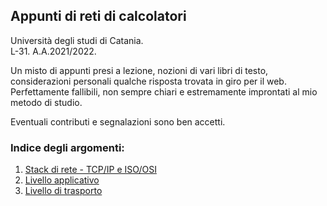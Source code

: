 ## Appunti di reti di calcolatori
Università degli studi di Catania.\
L-31. A.A.2021/2022.

Un misto di appunti presi a lezione, nozioni di vari libri di testo, considerazioni personali qualche risposta trovata in giro per il web.\
Perfettamente fallibili, non sempre chiari e estremamente improntati al mio metodo di studio.

Eventuali contributi e segnalazioni sono ben accetti.

### Indice degli argomenti:

1. [Stack di rete - TCP/IP e ISO/OSI](stacks.md)
2. [Livello applicativo](applicativo.md)
3. [Livello di trasporto](trasporto.md)

